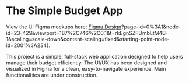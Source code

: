 # The Simple Budget App

View the UI Figma mockups here: [Figma Design](https://www.figma.com/proto/RIi1eL2G1czcJE8qxMVUVq/The-Simple-Budget-App-(UPDATES))?page-id=0%3A1&node-id=23-429&viewport=187%2C746%2C0.1&t=rkEgnSZFUmbLtM4B-1&scaling=scale-down&content-scaling=fixed&starting-point-node-id=2001%3A234).

This project is a simple, full-stack web application designed to help users manage their budget efficiently. The UI/UX has been designed and visualized in Figma for a clean, easy-to-navigate experience. Main functionalities are under construction.


